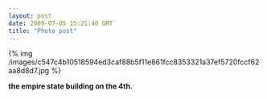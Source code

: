 ```yaml
---
layout: post
date: 2009-07-05 15:21:40 GMT
title: "Photo post"
---
```

{% img /images/c547c4b10518594ed3caf88b5f11e861fcc8353321a37ef5720fccf62aa8d8d7.jpg %}

<b>the empire state building on the 4th.</b>